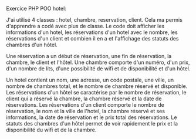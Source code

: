 Exercice PHP POO hotel:

J'ai utilisé 4 classes : hotel, chambre, reservation, client.
Cela ma permis d'apprendre a codé avec plus de classe.
Le code doit afficher les informations d'un hotel, les réservations d'un hotel avec le nombre, les réservations d'un client et combien il en a et l'affichage des statuts des chambres d'un hôtel.

Une réservation a un début de réservation, une fin de réservation, la chambre, le client et l'hôtel.
Une chambre comporte d'un numéro, d'un prix, d'un nombre de lits, d'une possibilité de wifi et de disponibilité et d'un hôtel.

Un hotel contient un nom, une adresse, un code postale, une ville, un nombre de chambres total, et le nombre de chambre réservé et disponible.
Les réservations d'un hôtel se caractérise par le nombre de réservation, le client qui a réservé la chambre, la chambre réservé et la date de réservations.
Les réservations d'un client comporte le nombre de réservation, le nom et la ville de l'hotel, la chambre réservé et ses informations, la date de réservation et le prix total des réservations.
Le statuts des chambres d'un hôtel permet de voir rapidement le prix et la disponibilité du wifi et de la chambre. 
